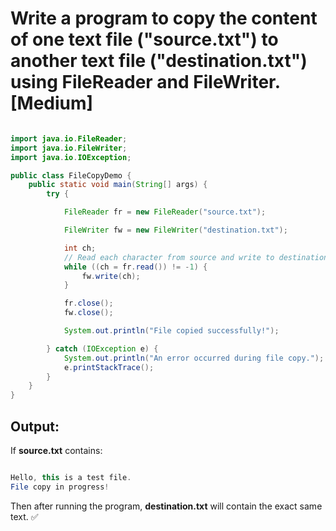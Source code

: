 # Write a program to copy the content of one text file ("source.txt") to another text file ("destination.txt") using FileReader and FileWriter. [Medium]

```java

import java.io.FileReader;
import java.io.FileWriter;
import java.io.IOException;

public class FileCopyDemo {
    public static void main(String[] args) {
        try {

            FileReader fr = new FileReader("source.txt");

            FileWriter fw = new FileWriter("destination.txt");

            int ch;
            // Read each character from source and write to destination
            while ((ch = fr.read()) != -1) {
                fw.write(ch);
            }

            fr.close();
            fw.close();

            System.out.println("File copied successfully!");

        } catch (IOException e) {
            System.out.println("An error occurred during file copy.");
            e.printStackTrace();
        }
    }
}


```

## Output:

If **source.txt** contains:
```java

Hello, this is a test file.
File copy in progress!

```
Then after running the program, **destination.txt** will contain the exact same text. ✅

